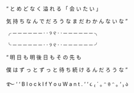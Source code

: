 


“
と
め
ど
な
く
溢
れ
る
「
会
い
た
い
」
 
気
持
ち
な
ん
で
だ
ろ
う
な
ま
だ
わ
か
ん
な
い
な
”

╭
─
─
─
─
─
─
·
·
୨
୧
·
·
─
─
─
─
─
─
╮



╰
─
─
─
─
─
─
·
·
୨
୧
·
·
─
─
─
─
─
─
╯

“
明
日
も
明
後
日
も
そ
の
先
も

僕
は
ず
っ
と
ず
っ
と
待
ち
続
け
る
ん
だ
ろ
う
な
”




࿐
‘
‘
B
l
o
c
k
I
f
Y
o
u
W
a
n
t
.
‘
‘
૮
₍
´
｡
ᵔ
ꈊ
ᵔ
｡
‘
₎
ა
